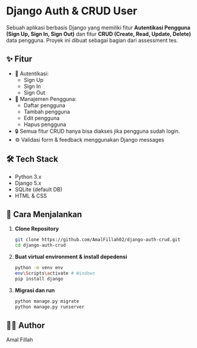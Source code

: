 # Django Auth & CRUD User

Sebuah aplikasi berbasis Django yang memiliki fitur **Autentikasi Pengguna (Sign Up, Sign In, Sign Out)** dan fitur **CRUD (Create, Read, Update, Delete)** data pengguna. Proyek ini dibuat sebagai bagian dari assessment tes.

## ✨ Fitur

- 🔐 Autentikasi:
  - Sign Up
  - Sign In
  - Sign Out
- 👤 Manajemen Pengguna:
  - Daftar pengguna
  - Tambah pengguna
  - Edit pengguna
  - Hapus pengguna
- 🔒 Semua fitur CRUD hanya bisa diakses jika pengguna sudah login.
- ⚙️ Validasi form & feedback menggunakan Django messages

## 🛠️ Tech Stack

- Python 3.x
- Django 5.x
- SQLite (default DB)
- HTML & CSS

## 🚀 Cara Menjalankan

1. **Clone Repository**
   ```bash
   git clone https://github.com/AmalFillah02/django-auth-crud.git
   cd django-auth-crud
   ```
2. **Buat virtual environment & install depedensi**
   ```bash
   python -m venv env
   env\Scripts\activate # Windows
   pip install django
3. **Migrasi dan run**
   ```bash
   python manage.py migrate
   python manage.py runserver

## 👨‍💻 Author
Amal Fillah
